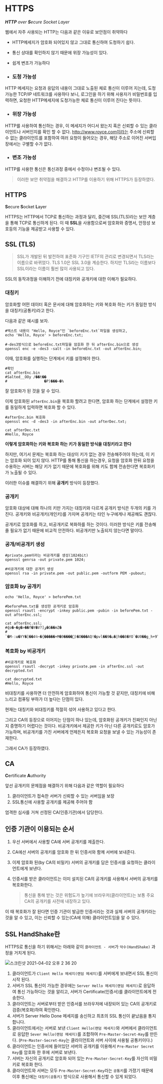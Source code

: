 # HTTPS

***HTTP** over **S**ecure Socket Layer*

웹에서 자주 사용되는 HTTP는 다음과 같은 이유로 보안점이 취약하다

- HTTP메세지가 암호화 되어있지 않고 그대로 통신하여 도청하기 쉽다.
- 통신 상대를 확인하지 않기 때문에 위장 가능성이 있다.
- 쉽게 변조가 가능하다



- ### 도청 가능성

HTTP 메세지는 요청과 응답의 내용이 그대로 노출된 체로 통신이 이루어 지는데, 도청 가능한 TCP/IP 네트워크를 사용하다 보니, 로그인을 하기 위해 사용자가 비밀번호를 입력하면, 요청한 HTTP메세지에 도청가능한 체로 통신이 이루어 진다는 뜻이다. 

- ### 위장 가능성

HTTP를 사용하여 통신하는 경우, 이 메세지가 어디서 왔는지 혹은 신뢰할 수 있는 클라이언트나 서버인지를 확인 할 수 없다. http://www.royce.com이라는 주소에 신뢰할 수 없는 클라이언트를 포함하여 여러 요청이 들어오는 경우, 해당 주소로 이어진 서버입장에서는 구별할 수가 없다.

- ### 변조 가능성

HTTP를 사용한 통신은 통신과정 중에서 수정이나 변조될 수 있다.

>이러한 보안 취약점을 해결하고 HTTP를 이용하기 위해 HTTPS가 등장하였다.



## HTTPS

**S**ecure **S**ocket **L**ayer

HTTPS는 HTTP에서 TCP로 통신하는 과정과 달리, 중간에 SSL(TLS)라는 보안 계층을 통해 TCP로 통신하게 된다. 이 때 **SSL**을 사용함으로써 암호화와 증명서, 안정성 보호등의 기능을 제공받고 사용할 수 있다.



## SSL (TLS)

>SSL가 개발된 뒤 발전하여 표준화 기구인 IETF의 관리로 변경되면서 TLS라는 이름으로 바뀌었다. 
>TLS 1.0은 SSL 3.0을 계승한다.
>하지만 TLS라는 이름보다 SSL이라는 이름이 훨씬 많이 사용되고 있다.

SSL의 동작과정을 이해하기 전에 대칭키와 공개키에 대한 이해가 필요하다.



### 대칭키

암호화할 어떤 데이터 혹은 문서에 대해 암호화하는 키와 복호화 하는 키가 동일한 방식을 대칭키(공통키)라고 한다.

다음과 같은 예시를 보자.

```shell
#텍스트 내용이 "Hello, Royce"인 `beforeEnc.txt`파일을 생성하고,
echo 'Hello, Royce' > beforeEnc.txt;
```

```shell
#-des3방식으로 beforeEnc.txt파일을 암호화 한 뒤 afterEnc.bin으로 생성
openssl enc -e -des3 -salt -in beforeEnc.txt -out afterEnc.bin;
```

이때, 암호화를 실행하는 단계에서 키를 설정해야 한다.

```shell
#확인
cat afterEnc.bin
#Salted__OOy /��t��
#                 �P)���~�%
```

잘 암호화가 된 것을 알 수 있다.

이제 암호화된  `afterEnc.bin`을 복호화 할려고 한다면, 암호화 하는 단계에서 설정한 키를 동일하게 입력하면 복호화 할 수 있다.

```shell
#afterEnc.bin 복호화
openssl enc -d -des3 -in afterEnc.bin -out afterDec.txt;

cat afterDec.txt
#Hello, Royce
```

**이렇게 암호화하는 키와 복호화 하는 키가 동일한 방식을 대칭키라고 한다**

하지만, 여기서 문제는 복호화 하는 대상이 키가 없는 경우 전송해주어야 하는데, 이  키는 암호화 되어 있지 않다. HTTP를 통해 통신을 하는경우, 요청을 암호화 한뒤 요청을 수용하는 서버는 해당 키가 없기 때문에 복호화를 위해 키도 함께 전송한다면 복호화키가 노출될 수 있다.

이러한 이슈를 해결하기 위해 **공개키** 방식이 등장했다.

### 공개키

암호화 대상에 대해 하나의 키만 가지는 대칭키와 다르게 공개키 방식은 두개의 키를 가진다. 공개키와 비공개키(개인키)를 가지며 공개키는 타인 누구에게나 제공해도 괜찮다.

공개키로 암호화를 하고, 비공개키로 복화하를 하는 것이다. 이러한 방식은 키를 전송해줄 필요가 없기 때문에 비교적 안전하다. 비공개키만 노출되지 않는다면 말이다.

### 공개/비공개키 생성

```shell
#private.pem이라는 비공개키를 생성(1024bit)
openssl genrsa -out private.pem 1024;

#비공개키에 대한 공개키 생성
openssl rsa -in private.pem -out public.pem -outform PEM -pubout;
```



### 암호화 by 공개키

```shell
echo 'Hello, Royce' > beforePem.txt

#beforePem.txt를 생성한 공개키로 암호화
openssl rsautl -encrypt -inkey public.pem -pubin -in beforePem.txt -out afterEnc.ssl;

cat afterEnc.ssl;
#ɖo�~�g�>��f�Y�V?]ؤ�G��mZ�
#                         `�M-:ա�YY�]��4ӵ~�{�����+M�޼����9)�O���AQǃ�pvl��9�ٿ�|h��8�YO`�U0��g_h+9T�Qe&%
```



### 복호화 by 비공개키

```shell
#비공개키로 복호화
openssl rsautl -decrypt -inkey private.pem -in afterEnc.ssl -out decrypted.txt

cat decrypted.txt
#Hello, Royce
```

비대칭키를 사용하면 더 안전하게 암호화하여 통신이 가능할 것 같지만, 대칭키에 비해 느리고 컴퓨팅 부하가 더 높다는 단점이 있다.

현재는 대칭키와 비대칭키를 적절히 섞어 사용하고 있다고 한다.

그리고 CA의 등장으로 이어지는 단점이 하나 있는데, 암호화된 공개키가 진짜인지 아닌지 증명하기 어렵다는 것이다. 비공개키에서 제공한 키가 아닌 다른 공개키로도 암호가 가능하며, 비공개키를 가진 서버에게 언제든지 복호화 요청을 보낼 수 있는 가능성이 존재한다.

그래서 CA가 등장하였다.

## CA

**C**ertificate **A**uthority

앞선 공개키의 문제점을 해결하기 위해 다음과 같은 역할이 필요하다

1. 클라이언트가 접속한 서버가 신뢰할 수 있는 서버임을 보장
2. SSL통신에 사용할 공개키를 제공해 주어야 함

엄격한 심사를 거쳐 선정된 CA(인증기관)에서 담당한다. 



## 인증 기관이 이용되는 순서

1. 우선 서버에서 사용할 CA에 서버 공개키를 제출한다.

2. CA에선 서버의 공개키를 암호화 한 뒤 인증서와 함께 서버에 보내준다.

3. 이제 암호화 된(by CA의 비밀키) 서버의 공개키를 담은 인증서를 요청하는 클라이언트에게 보낸다.

4. 인증서를 받은 클라이언트는 이미 설치된 CA의 공개키를 사용해서 서버의 공개키를 복호화한다. 

   > 통신을 통해 받는 것은 위험도가 높기에 브라우저(클라이언트)는 보통 주요 CA의 공개키를 사전에 내장하고 있다.

   

이 때 복호화가 잘 된다면 인증 기관이 발급한 인증서라는 것과 실제 서버의 공개키라는 것을 알 수 있고, 이는 신뢰할 수 있는(CA에 의해) 클라이언트임을 알 수 있다.

 

## SSL HandShake란

HTTPS로 통신을 하기 위해서는 아래와 같이 `클라이언트 - 서버`가 `악수(HandShake)` 과정을 거치게 된다.

![스크린샷 2021-04-02 오후 2 36 20](https://user-images.githubusercontent.com/45676906/113384353-cd29ba80-93c0-11eb-86d6-aab11253327a.png)

 

1. 클라이언트가 `Client Hello 메세지(랜덤 메세지)`를 서버에게 보내면서 SSL 통신이 시작 된다.
2. 서버가 SSL 통신이 가능한 경우에는 `Server Hello 메세지(랜덤 메세지)`로 응답하여 통신 가능하다는 것을 알리고, 서버가 Certificate(인증서)를 클라이언트에게 전송한다. 
3. 클라이언트는 서버로부터 받은 인증서를 브라우저에 내장되어 있는 CA의 공개키로 검증(복호화)하여 확인한다.
4. 서버가 Server Hello Done 메세지를 송신하고 최초의 SSL 통신이 끝났음을 통지합니다. 
5. 클라이언트에서는 서버로 보낸 `Client Hello(랜덤 메세지)`와 서버에서 클라이언트로 응답한 `Sever Hello(랜덤 메세지)`를 조합하여 `Pre-Master-Secret-Key`를 만든다.
   (`Pre-Master-Secret-Key`는 클라이언트와 서버 사이에 사용될 공통키이다.)
6. 클라이언트는 인증서에 들어있던 서버의 공개키를 이용해서 `Pre-Master Secret Key`를 암호화 한 후에 서버로 보낸다.
7. 서버는 자신의 공개키로 암호화 되어 있는 `Pre-Master-Secret-Key`를 자신의 비밀키로 복호화 한다.
8. 클라이언트와 서버는 모두 `Pre-Master-Secret-Key`라는 `공통키`를 가졌기 때문에 이후 통신에는 `대칭키(공통키)` 방식으로 사용해서 통신할 수 있게 되었다.